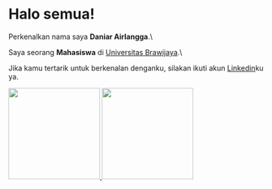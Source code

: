 # Halo semua! 

Perkenalkan nama saya **Daniar Airlangga**.\

Saya seorang **Mahasiswa** di [Universitas Brawijaya](https://ub.ac.id/id/).\

Jika kamu tertarik untuk berkenalan denganku, silakan ikuti akun [Linkedin](https://www.linkedin.com/in/daniarairlangga/)ku ya.

<p align="left">
<a href="https://github.com/daniarairlangga">
  <img height="180em" src="https://github-readme-stats-eight-theta.vercel.app/api?username=gilangadhan&show_icons=true&theme=algolia&include_all_commits=true&count_private=true"/>
  <img height="180em" src="https://github-readme-stats-eight-theta.vercel.app/api/top-langs/?username=gilangadhan&layout=compact&langs_count=8&theme=algolia"/>
</a>
</p>
